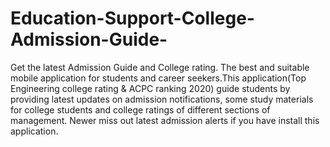 # Education-Support-College-Admission-Guide-
Get the latest Admission Guide and College rating.  The best and suitable mobile application for students and career seekers.This application(Top Engineering college rating &amp; ACPC ranking 2020) guide students by providing latest updates on admission notifications, some study materials for college students and college ratings of different sections of management. Newer miss out latest admission alerts if you have install this application.
